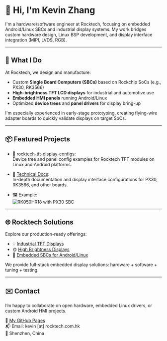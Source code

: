 # 👋 Hi, I'm Kevin Zhang

I'm a hardware/software engineer at Rocktech, focusing on embedded Android/Linux SBCs and industrial display systems. My work bridges custom hardware design, Linux BSP development, and display interface integration (MIPI, LVDS, RGB).

---

## 🧠 What I Do

At Rocktech, we design and manufacture:

- Custom **Single Board Computers (SBCs)** based on Rockchip SoCs (e.g., PX30, RK3566)
- **High-brightness TFT LCD displays** for industrial and automotive use
- **Embedded HMI panels** running Android/Linux
- Optimized **device trees** and **panel drivers** for display bring-up

I'm especially experienced in early-stage prototyping, creating flying-wire adapter boards to quickly validate displays on target SoCs.

---

## 📦 Featured Projects

- 🔧 [rocktech-tft-display-configs](https://github.com/Kevin109/rocktech-tft-display-configs):  
  Device tree and panel config examples for Rocktech TFT modules on Linux and Android platforms.

- 📘 [Technical Docs](https://kevin109.github.io/docs):  
  In-depth documentation and display interface configurations for PX30, RK3566, and other boards.

- 🖼️ Example:  
  ![RK050HR18 with PX30 SBC](/rocktech-tft-display-configs/RK050HR18/rocktech-RK050HR18-PX30.png)

---

## 🌐 Rocktech Solutions

Explore our production-ready offerings:

- 💡 [Industrial TFT Displays](https://www.rocktech.com.hk/industrial-tft-displays/)
- 🌞 [High Brightness Displays](https://www.rocktech.com.hk/high-brightness-displays/)
- 🧩 [Embedded SBCs for Android/Linux](https://www.rocktech.com.hk/embedded-single-board-computers/)

We provide full-stack embedded display solutions: hardware + software + tuning + testing.

---

## ✉️ Contact

I’m happy to collaborate on open hardware, embedded Linux drivers, or custom Android HMI projects.

📧 [My GitHub Pages](https://kevin109.github.io/docs)  
📬 Email: kevin [at] rocktech.com.hk  
📍 Shenzhen, China
